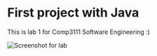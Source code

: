 # First project with Java 
This is lab 1 for Comp3111 Software Engineering :)

<img src="image/Screenshot.png" alt="Screenshot for lab">
